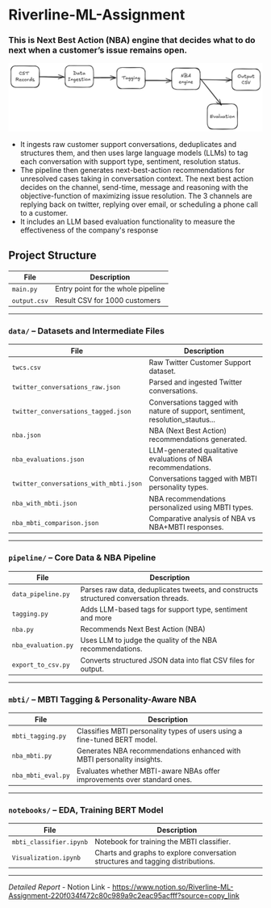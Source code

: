 # Riverline-ML-Assignment
### This is Next Best Action (NBA) engine that decides what to do next when a customer’s issue remains open. 
<img src="images/pipe.png" heigth='800' width="800" />

* It ingests raw customer support conversations, deduplicates and structures them, and then uses large language models (LLMs) to tag each conversation with support type, sentiment, resolution status. 
* The pipeline then generates next-best-action recommendations for unresolved cases taking in conversation context. The next best action decides on the channel, send-time, message and reasoning with the objective-function of maximizing issue resolution. The 3 channels are replying back on twitter, replying over email, or scheduling a phone call to a customer. 
* It includes an LLM based evaluation functionality to measure the effectiveness of the company's response

## Project Structure
| File    | Description |
|------------------|-------------|
| `main.py`        | Entry point for the whole pipeline |
| `output.csv`        | Result CSV for 1000 customers |

---

###  `data/` – Datasets and Intermediate Files

| File                                | Description |
|-------------------------------------|-------------|
| `twcs.csv`                          | Raw Twitter Customer Support dataset. |
| `twitter_conversations_raw.json`   | Parsed and ingested Twitter conversations. |
| `twitter_conversations_tagged.json`   | Conversations tagged with nature of support, sentiment, resolution_stautus... |
| `nba.json`                          | NBA (Next Best Action) recommendations generated. |
| `nba_evaluations.json`             | LLM-generated qualitative evaluations of NBA recommendations. |
| `twitter_conversations_with_mbti.json` | Conversations tagged with MBTI personality types. |
| `nba_with_mbti.json`               | NBA recommendations personalized using MBTI types. |
| `nba_mbti_comparison.json`         | Comparative analysis of NBA vs NBA+MBTI responses. |


---

###  `pipeline/` – Core Data & NBA Pipeline

| File                | Description |
|---------------------|-------------|
| `data_pipeline.py`  | Parses raw data, deduplicates tweets, and constructs structured conversation threads. |
| `tagging.py`        | Adds LLM-based tags for support type, sentiment and more |
| `nba.py`            | Recommends Next Best Action (NBA) |
| `nba_evaluation.py` | Uses LLM to judge the quality of the NBA recommendations. |
| `export_to_csv.py`  | Converts structured JSON data into flat CSV files for output. |

---

###  `mbti/` – MBTI Tagging & Personality-Aware NBA

| File              | Description |
|-------------------|-------------|
| `mbti_tagging.py` | Classifies MBTI personality types of users using a fine-tuned BERT model. |
| `nba_mbti.py`     | Generates NBA recommendations enhanced with MBTI personality insights. |
| `nba_mbti_eval.py`| Evaluates whether MBTI-aware NBAs offer improvements over standard ones. |

---


### `notebooks/` – EDA, Training BERT Model

| File                    | Description |
|--------------------------|-------------|
| `mbti_classifier.ipynb`  | Notebook for training the MBTI classifier. |
| `Visualization.ipynb`    | Charts and graphs to explore conversation structures and tagging distributions. |

---

*Detailed Report* - Notion Link - https://www.notion.so/Riverline-ML-Assignment-220f034f472c80c989a9c2eac95acfff?source=copy_link
